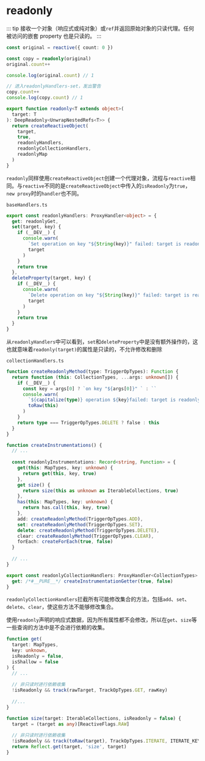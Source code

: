 # readonly

::: tip
接收一个对象（响应式或纯对象）或`ref`并返回原始对象的只读代理。任何被访问的嵌套 property 也是只读的。
:::

```ts
const original = reactive({ count: 0 })

const copy = readonly(original)
original.count++

console.log(original.count) // 1 

// 进入readonlyHandlers-set，发出警告
copy.count++
console.log(copy.count) // 1
```

```ts
export function readonly<T extends object>(
  target: T
): DeepReadonly<UnwrapNestedRefs<T>> {
  return createReactiveObject(
    target,
    true,
    readonlyHandlers,
    readonlyCollectionHandlers,
    readonlyMap
  )
}
```

`readonly`同样使用`createReactiveObject`创建一个代理对象，流程与`reactive`相同。与`reactive`不同的是`createReactiveObject`中传入的`isReadonly`为`true`，`new proxy`时的`handler`也不同。

`baseHandlers.ts`
```ts
export const readonlyHandlers: ProxyHandler<object> = {
  get: readonlyGet,
  set(target, key) {
    if (__DEV__) {
      console.warn(
        `Set operation on key "${String(key)}" failed: target is readonly.`,
        target
      )
    }
    return true
  },
  deleteProperty(target, key) {
    if (__DEV__) {
      console.warn(
        `Delete operation on key "${String(key)}" failed: target is readonly.`,
        target
      )
    }
    return true
  }
}
```

从`readonlyHandlers`中可以看到，`set`和`deleteProperty`中是没有额外操作的，这也就意味着`readonly(target)`的属性是只读的，不允许修改和删除

`collectionHandlers.ts`
```ts
function createReadonlyMethod(type: TriggerOpTypes): Function {
  return function (this: CollectionTypes, ...args: unknown[]) {
    if (__DEV__) {
      const key = args[0] ? `on key "${args[0]}" ` : ``
      console.warn(
        `${capitalize(type)} operation ${key}failed: target is readonly.`,
        toRaw(this)
      )
    }
    return type === TriggerOpTypes.DELETE ? false : this
  }
}

function createInstrumentations() {
  // ...
  
  const readonlyInstrumentations: Record<string, Function> = {
    get(this: MapTypes, key: unknown) {
      return get(this, key, true)
    },
    get size() {
      return size(this as unknown as IterableCollections, true)
    },
    has(this: MapTypes, key: unknown) {
      return has.call(this, key, true)
    },
    add: createReadonlyMethod(TriggerOpTypes.ADD),
    set: createReadonlyMethod(TriggerOpTypes.SET),
    delete: createReadonlyMethod(TriggerOpTypes.DELETE),
    clear: createReadonlyMethod(TriggerOpTypes.CLEAR),
    forEach: createForEach(true, false)
  }
  
  // ...
}

export const readonlyCollectionHandlers: ProxyHandler<CollectionTypes> = {
  get: /*#__PURE__*/ createInstrumentationGetter(true, false)
}
```

`readonlyCollectionHandlers`拦截所有可能修改集合的方法，包括`add`、`set`、`delete`、`clear`，使这些方法不能够修改集合。

使用`readonly`声明的响应式数据，因为所有属性都不会修改，所以在`get`、`size`等一些查询的方法中是不会进行依赖的收集。

```ts
function get(
  target: MapTypes,
  key: unknown,
  isReadonly = false,
  isShallow = false
) {
  // ...
  
  // 非只读时进行依赖收集
  !isReadonly && track(rawTarget, TrackOpTypes.GET, rawKey)
  
  //...
}

function size(target: IterableCollections, isReadonly = false) {
  target = (target as any)[ReactiveFlags.RAW]
  
  // 非只读时进行依赖收集
  !isReadonly && track(toRaw(target), TrackOpTypes.ITERATE, ITERATE_KEY)
  return Reflect.get(target, 'size', target)
}
```
